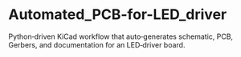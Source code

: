# Automated_PCB-for-LED_driver
Python‑driven KiCad workflow that auto‑generates schematic, PCB, Gerbers, and documentation for an LED‑driver board.
